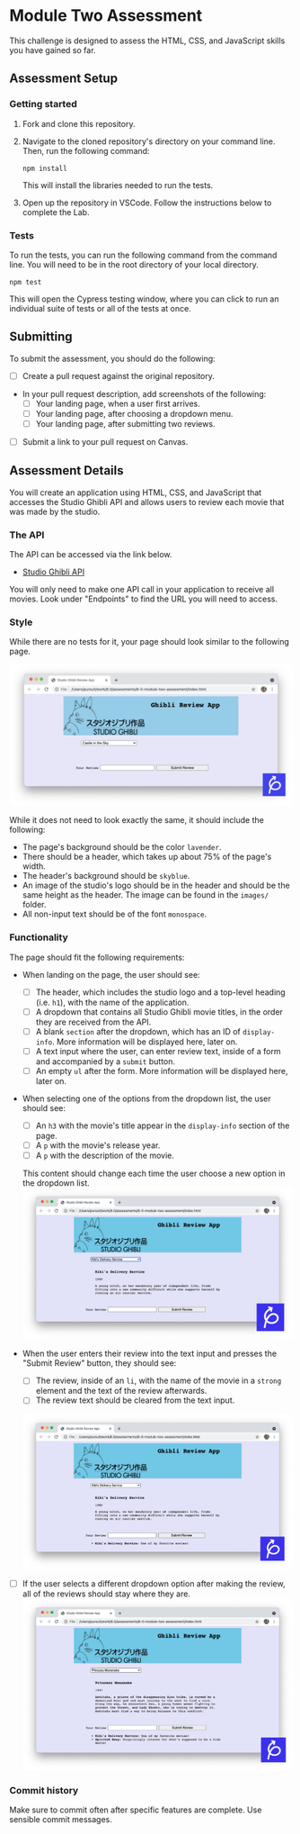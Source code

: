 # Module Two Assessment

This challenge is designed to assess the HTML, CSS, and JavaScript skills you have gained so far.

## Assessment Setup

### Getting started

1. Fork and clone this repository.

1. Navigate to the cloned repository's directory on your command line. Then, run the following command:

   ```
   npm install
   ```

   This will install the libraries needed to run the tests.

1. Open up the repository in VSCode. Follow the instructions below to complete the Lab.

### Tests

To run the tests, you can run the following command from the command line. You will need to be in the root directory of your local directory.

```
npm test
```

This will open the Cypress testing window, where you can click to run an individual suite of tests or all of the tests at once.

## Submitting

To submit the assessment, you should do the following:

- [ ] Create a pull request against the original repository.
- In your pull request description, add screenshots of the following:
  - [ ] Your landing page, when a user first arrives.
  - [ ] Your landing page, after choosing a dropdown menu.
  - [ ] Your landing page, after submitting two reviews.
- [ ] Submit a link to your pull request on Canvas.

## Assessment Details

You will create an application using HTML, CSS, and JavaScript that accesses the Studio Ghibli API and allows users to review each movie that was made by the studio.

### The API

The API can be accessed via the link below.

- [Studio Ghibli API](https://ghibliapi.herokuapp.com)

You will only need to make one API call in your application to receive all movies. Look under "Endpoints" to find the URL you will need to access.

### Style

While there are no tests for it, your page should look similar to the following page.

![Example of the landing page.](./images/readme/landing.png)

While it does not need to look exactly the same, it should include the following:

- The page's background should be the color `lavender`.
- There should be a header, which takes up about 75% of the page's width.
- The header's background should be `skyblue`.
- An image of the studio's logo should be in the header and should be the same height as the header. The image can be found in the `images/` folder.
- All non-input text should be of the font `monospace`.

### Functionality

The page should fit the following requirements:

- When landing on the page, the user should see:

  - [ ] The header, which includes the studio logo and a top-level heading (i.e. `h1`), with the name of the application.
  - [ ] A dropdown that contains all Studio Ghibli movie titles, in the order they are received from the API.
  - [ ] A blank `section` after the dropdown, which has an ID of `display-info`. More information will be displayed here, later on.
  - [ ] A text input where the user, can enter review text, inside of a form and accompanied by a `submit` button.
  - [ ] An empty `ul` after the form. More information will be displayed here, later on.

- When selecting one of the options from the dropdown list, the user should see:

  - [ ] An `h3` with the movie's title appear in the `display-info` section of the page.
  - [ ] A `p` with the movie's release year.
  - [ ] A `p` with the description of the movie.

  This content should change each time the user choose a new option in the dropdown list.
  ![Page view when a dropdown option is selected](./images/readme/show.png)

- When the user enters their review into the text input and presses the "Submit Review" button, they should see:

  - [ ] The review, inside of an `li`, with the name of the movie in a `strong` element and the text of the review afterwards.
  - [ ] The review text should be cleared from the text input.

  ![Page after the review has been submitted.](./images/readme/submit-review.png)

- [ ] If the user selects a different dropdown option after making the review, all of the reviews should stay where they are.
      ![Page after multiple reviews have been submitted.](./images/readme/multi-review.png)

### Commit history

Make sure to commit often after specific features are complete. Use sensible commit messages.

